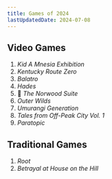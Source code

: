 ```yaml
---
title: Games of 2024
lastUpdatedDate: 2024-07-08
---
```


## Video Games

1. _Kid A Mnesia Exhibition_
2. _Kentucky Route Zero_
3. _Balatro_
4. _Hades_
5. 🔁 _The Norwood Suite_
6. _Outer Wilds_
7. _Umurangi Generation_
8. _Tales from Off-Peak City Vol. 1_
9. _Paratopic_

## Traditional Games

1. _Root_
2. _Betrayal at House on the Hill_